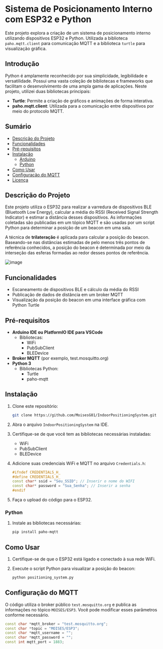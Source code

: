 # Sistema de Posicionamento Interno com ESP32 e Python

Este projeto explora a criação de um sistema de posicionamento interno utilizando dispositivos ESP32 e Python. Utilizada a biblioteca `paho.mqtt.client` para comunicação MQTT e a biblioteca `turtle` para visualização gráfica.

## Introdução

Python é amplamente reconhecido por sua simplicidade, legibilidade e versatilidade. Possui uma vasta coleção de bibliotecas e frameworks que facilitam o desenvolvimento de uma ampla gama de aplicações. Neste projeto, utilizei duas bibliotecas principais:

- **Turtle**: Permite a criação de gráficos e animações de forma interativa.
- **paho.mqtt.client**: Utilizada para a comunicação entre dispositivos por meio do protocolo MQTT.

## Sumário

- [Descrição do Projeto](#descrição-do-projeto)
- [Funcionalidades](#funcionalidades)
- [Pré-requisitos](#pré-requisitos)
- [Instalação](#instalação)
  - [Arduino](#arduino)
  - [Python](#python)
- [Como Usar](#como-usar)
- [Configuração do MQTT](#configuração-do-mqtt)
- [Licença](#licença)

## Descrição do Projeto

Este projeto utiliza o ESP32 para realizar a varredura de dispositivos BLE (Bluetooth Low Energy), calcular a média do RSSI (Received Signal Strength Indicator) e estimar a distância desses dispositivos. As informações coletadas são publicadas em um tópico MQTT e são usadas por um script Python para determinar a posição de um beacon em uma sala.

A técnica de **trilateração** é aplicada para calcular a posição do beacon. Baseando-se nas distâncias estimadas de pelo menos três pontos de referência conhecidos, a posição do beacon é determinada por meio da interseção das esferas formadas ao redor desses pontos de referência.

![image](https://github.com/user-attachments/assets/72d64b20-e51a-4cdb-9c57-019e7d2282e3)


## Funcionalidades

- Escaneamento de dispositivos BLE e cálculo da média do RSSI
- Publicação de dados de distância em um broker MQTT
- Visualização da posição do beacon em uma interface gráfica com Python Turtle

## Pré-requisitos

- **Arduino IDE ou PlatformIO IDE para VSCode**
  - Bibliotecas:
    - WiFi
    - PubSubClient
    - BLEDevice
- **Broker MQTT** (por exemplo, test.mosquitto.org)
- **Python 3**
  - Bibliotecas Python:
    - Turtle
    - paho-mqtt

## Instalação

1. Clone este repositório:

    ```sh
    git clone https://github.com/MoisesG01/IndoorPositioningSystem.git
    ```

2. Abra o arquivo `IndoorPositioningSystem` na IDE.
3. Certifique-se de que você tem as bibliotecas necessárias instaladas:
   - WiFi
   - PubSubClient
   - BLEDevice
4. Adicione suas credenciais WiFi e MQTT no arquivo `Credentials.h`:

    ```cpp
    #ifndef CREDENTIALS_H_
    #define CREDENTIALS_H_
    const char* ssid = "Seu_SSID"; // Inserir o nome do WIFI
    const char* password = "Sua_Senha"; // Inserir a senha
    #endif
    ```

5. Faça o upload do código para o ESP32.

### Python

1. Instale as bibliotecas necessárias:

    ```sh
    pip install paho-mqtt
    ```

## Como Usar

1. Certifique-se de que o ESP32 está ligado e conectado à sua rede WiFi.
2. Execute o script Python para visualizar a posição do beacon:

    ```sh
    python positioning_system.py
    ```

## Configuração do MQTT

O código utiliza o broker público `test.mosquitto.org` e publica as informações no tópico `MOISES/ESP3`. Você pode modificar esses parâmetros conforme necessário.

```cpp
const char *mqtt_broker = "test.mosquitto.org"; 
const char *topic = "MOISES/ESP3";
const char *mqtt_username = ""; 
const char *mqtt_password = ""; 
const int mqtt_port = 1883; 
